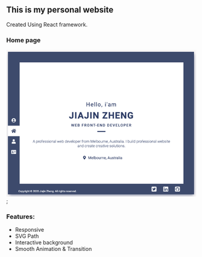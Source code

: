 ## This is my personal website

Created Using React framework.


### Home page

![Home page](README_img/home.png);

### Features:
- Responsive
- SVG Path
- Interactive background
- Smooth Animation & Transition
